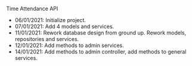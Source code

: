 Time Attendance API
- 06/01/2021: Initialize project.
- 07/01/2021: Add 4 models and services.
- 11/01/2021: Rework database design from ground up. Rework models, repositories and services.
- 12/01/2021: Add methods to admin services.
- 14/01/2021: Add methods to admin controller, add methods to general services.